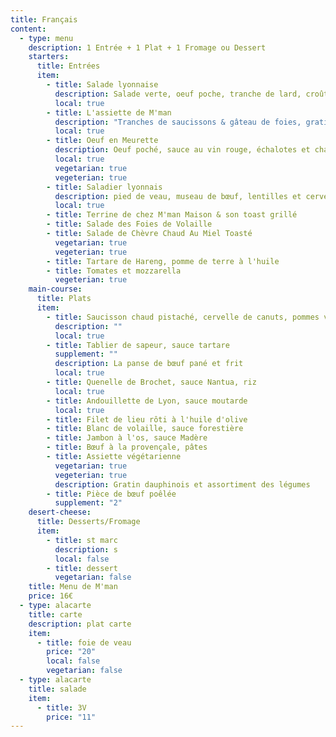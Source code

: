 ```yaml
---
title: Français
content:
  - type: menu
    description: 1 Entrée + 1 Plat + 1 Fromage ou Dessert
    starters:
      title: Entrées
      item:
        - title: Salade lyonnaise
          description: Salade verte, oeuf poche, tranche de lard, croûtons
          local: true
        - title: L'assiette de M'man
          description: "Tranches de saucissons & gâteau de foies, gratinés au four "
          local: true
        - title: Oeuf en Meurette
          description: Oeuf poché, sauce au vin rouge, échalotes et champignons
          local: true
          vegetarian: true
          vegeterian: true
        - title: Saladier lyonnais
          description: pied de veau, museau de bœuf, lentilles et cervelas
          local: true
        - title: Terrine de chez M'man Maison & son toast grillé
        - title: Salade des Foies de Volaille
        - title: Salade de Chèvre Chaud Au Miel Toasté
          vegetarian: true
          vegeterian: true
        - title: Tartare de Hareng, pomme de terre à l'huile
        - title: Tomates et mozzarella
          vegeterian: true
    main-course:
      title: Plats
      item:
        - title: Saucisson chaud pistaché, cervelle de canuts, pommes vapeurs
          description: ""
          local: true
        - title: Tablier de sapeur, sauce tartare
          supplement: ""
          description: La panse de bœuf pané et frit
          local: true
        - title: Quenelle de Brochet, sauce Nantua, riz
          local: true
        - title: Andouillette de Lyon, sauce moutarde
          local: true
        - title: Filet de lieu rôti à l'huile d'olive
        - title: Blanc de volaille, sauce forestière
        - title: Jambon à l'os, sauce Madère
        - title: Bœuf à la provençale, pâtes
        - title: Assiette végétarienne
          vegetarian: true
          vegeterian: true
          description: Gratin dauphinois et assortiment des légumes
        - title: Pièce de bœuf poêlée
          supplement: "2"
    desert-cheese:
      title: Desserts/Fromage
      item:
        - title: st marc
          description: s
          local: false
        - title: dessert
          vegetarian: false
    title: Menu de M'man
    price: 16€
  - type: alacarte
    title: carte
    description: plat carte
    item:
      - title: foie de veau
        price: "20"
        local: false
        vegetarian: false
  - type: alacarte
    title: salade
    item:
      - title: 3V
        price: "11"
---
```

